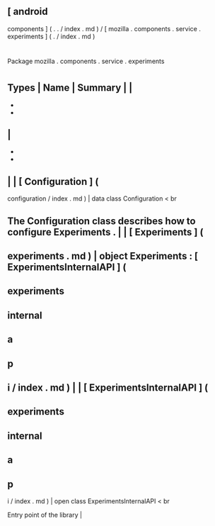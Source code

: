 [
android
-
components
]
(
.
.
/
index
.
md
)
/
[
mozilla
.
components
.
service
.
experiments
]
(
.
/
index
.
md
)
#
#
Package
mozilla
.
components
.
service
.
experiments
#
#
#
Types
|
Name
|
Summary
|
|
-
-
-
|
-
-
-
|
|
[
Configuration
]
(
-
configuration
/
index
.
md
)
|
data
class
Configuration
<
br
>
The
Configuration
class
describes
how
to
configure
Experiments
.
|
|
[
Experiments
]
(
-
experiments
.
md
)
|
object
Experiments
:
[
ExperimentsInternalAPI
]
(
-
experiments
-
internal
-
a
-
p
-
i
/
index
.
md
)
|
|
[
ExperimentsInternalAPI
]
(
-
experiments
-
internal
-
a
-
p
-
i
/
index
.
md
)
|
open
class
ExperimentsInternalAPI
<
br
>
Entry
point
of
the
library
|
